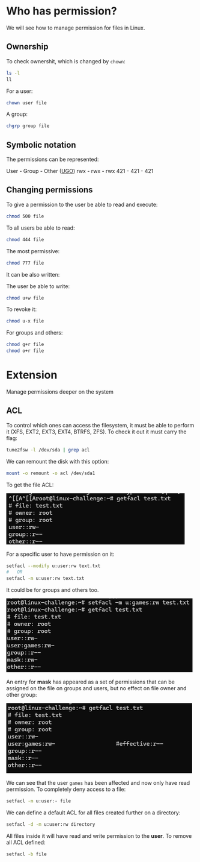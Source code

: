 # Who has permission?

We will see how to manage permission for files in Linux.

## Ownership

To check ownershit, which is changed by ```chown```:
```bash
ls -l
ll
```

For a user:
```bash
chown user file
```

A group:
```bash
chgrp group file
```

## Symbolic notation

The permissions can be represented:

User - Group - Other ([UGO](https://acronym24.com/ugo-meaning-in-linux/))
rwx  -  rwx  -  rwx
421  -  421  -  421

## Changing permissions

To give a permission to the user be able to read and execute:

```bash
chmod 500 file
```

To all users be able to read:

```bash
chmod 444 file
```

The most permissive:
```bash
chmod 777 file
```


It can be also written:

The user be able to write:
```bash
chmod u+w file
```

To revoke it:

```bash
chmod u-x file
```


For groups and others:

```bash
chmod g+r file
chmod o+r file
```

# Extension

Manage permissions deeper on the system

## ACL

To control which ones can access the filesystem, it must be able to perform it (XFS, EXT2, EXT3, EXT4, BTRFS, ZFS). To check it out it must carry the flag:

```bash
tune2fsw -l /dev/sda | grep acl
```

We can remount the disk with this option:

```bash
mount -o remount -o acl /dev/sda1
```

To get the file ACL:

![getfacl](images/getfacl.png)

For a specific user to have permission on it:

```bash
setfacl --modify u:user:rw text.txt
#   OR
setfacl -m u:user:rw text.txt
```

It could be for groups and others too.

![setfacl](images/setfacl.png)


An entry for **mask** has appeared as a set of permissions that can be assigned on the file on groups and users, but no effect on file owner and other group:

![mask](images/mask.png)

We can see that the user ```games``` has been affected and now only have read permission. To completely deny access to a file:


```bash
setfacl -m u:user:- file
```

We can define a default ACL for all files created further on a directory:

```bash
setfacl -d -m u:user:rw directory
```

All files inside it will have read and write permission to the **user**.
To remove all ACL defined:

```bash
setfacl -b file
```






